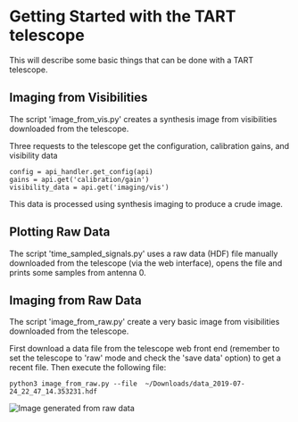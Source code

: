 # Getting Started with the TART telescope

This will describe some basic things that can be done with a TART telescope. 

## Imaging from Visibilities

The script 'image_from_vis.py' creates  a synthesis image from visibilities downloaded from the telescope.

Three requests to the telescope get the configuration, calibration gains, and visibility data

    config = api_handler.get_config(api)
    gains = api.get('calibration/gain')
    visibility_data = api.get('imaging/vis')
    
This data is processed using synthesis imaging to produce a crude image.

## Plotting Raw Data

The script 'time_sampled_signals.py' uses a raw data (HDF) file manually downloaded from the telescope (via the web interface), opens the file and prints some samples from antenna 0. 


## Imaging from Raw Data

The script 'image_from_raw.py' create  a very basic image from visibilities downloaded from the telescope.

First download a data file from the telescope web front end (remember to set the telescope to 'raw' mode and check the 'save data' option) to get a recent file. Then execute the following file:

    python3 image_from_raw.py --file  ~/Downloads/data_2019-07-24_22_47_14.353231.hdf

 ![Image generated from raw data][raw_image] 

    
[raw_image]: https://github.com/rubyvanrooyen/notebooks/blob/main/getting_started/raw_image.jpg "TART Raw Data Image"
